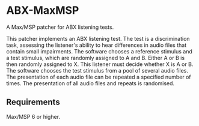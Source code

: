 # ABX-MaxMSP

A Max/MSP patcher for ABX listening tests.

This patcher implements an ABX listening test. The test is a discrimination task, assessing the listener's ability to hear differences in audio files that contain small impairments. The software chooses a reference stimulus and a test stimulus, which are randomly assigned to A and B. Either A or B is then randomly assigned to X. This listener must decide whether X is A or B. The software chooses the test stimulus from a pool of several audio files. The presentation of each audio file can be repeated a specified number of times. The presentation of all audio files and repeats is randomised.

## Requirements

Max/MSP 6 or higher.
